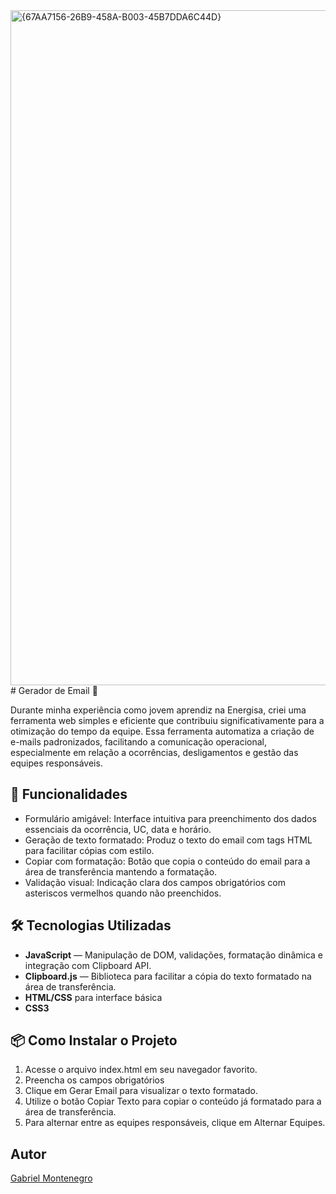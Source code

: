 <img width="1920" height="1080" alt="{67AA7156-26B9-458A-B003-45B7DDA6C44D}" src="https://github.com/user-attachments/assets/461ea2d5-09bd-4ee0-b959-1a9c6c8d6e39" />
# Gerador de Email 📧

Durante minha experiência como jovem aprendiz na Energisa, criei uma ferramenta web simples e eficiente que contribuiu significativamente para a otimização do tempo da equipe. Essa ferramenta automatiza a criação de e-mails padronizados, facilitando a comunicação operacional, especialmente em relação a ocorrências, desligamentos e gestão das equipes responsáveis.

## 🚀 Funcionalidades 

- Formulário amigável: Interface intuitiva para preenchimento dos dados essenciais da ocorrência, UC, data e horário.
- Geração de texto formatado: Produz o texto do email com tags HTML para facilitar cópias com estilo.
- Copiar com formatação: Botão que copia o conteúdo do email para a área de transferência mantendo a formatação.
- Validação visual: Indicação clara dos campos obrigatórios com asteriscos vermelhos quando não preenchidos.

## 🛠️ Tecnologias Utilizadas

- **JavaScript** — Manipulação de DOM, validações, formatação dinâmica e integração com Clipboard API.
- **Clipboard.js** — Biblioteca para facilitar a cópia do texto formatado na área de transferência.
- **HTML/CSS** para interface básica
- **CSS3**

## 📦 Como Instalar o Projeto

1. Acesse o arquivo index.html em seu navegador favorito.
2. Preencha os campos obrigatórios
3. Clique em Gerar Email para visualizar o texto formatado.
4. Utilize o botão Copiar Texto para copiar o conteúdo já formatado para a área de transferência.
5. Para alternar entre as equipes responsáveis, clique em Alternar Equipes.

## Autor
[Gabriel Montenegro](https://www.linkedin.com/in/gabriel-montenegro7/)





